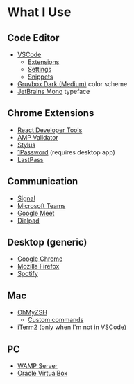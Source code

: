 # What I Use

## Code Editor
- [VSCode](https://code.visualstudio.com/)
  - [Extensions](vscode/extensions.json)
  - [Settings](vscode/settings.json)
  - [Snippets](vscode/snippets)
- [Gruvbox Dark (Medium)](https://marketplace.visualstudio.com/items?itemName=jdinhlife.gruvbox) color scheme
- [JetBrains Mono](https://www.jetbrains.com/lp/mono/) typeface


## Chrome Extensions
- [React Developer Tools](https://chrome.google.com/webstore/detail/react-developer-tools/fmkadmapgofadopljbjfkapdkoienihi)
- [AMP Validator](https://chrome.google.com/webstore/detail/amp-validator/nmoffdblmcmgeicmolmhobpoocbbmknc)
- [Stylus](https://chrome.google.com/webstore/detail/stylus/clngdbkpkpeebahjckkjfobafhncgmne)
- [1Password](https://chrome.google.com/webstore/detail/1password-extension-deskt/aomjjhallfgjeglblehebfpbcfeobpgk) (requires desktop app)
- [LastPass](https://www.lastpass.com/)

## Communication
- [Signal](https://signal.org)
- [Microsoft Teams](https://www.microsoft.com/en-us/microsoft-365/microsoft-teams/)
- [Google Meet](https://meet.google.com)
- [Dialpad](https://www.dialpad.com/)

## Desktop (generic)
- [Google Chrome](https://www.google.com/chrome)
- [Mozilla Firefox](https://www.mozilla.org/firefox/)
- [Spotify](https://www.spotify.com/)

## Mac
- [OhMyZSH](https://ohmyz.sh/)
  - [Custom commands](cli/.zshrc)
- [iTerm2](https://www.iterm2.com/) (only when I'm not in VSCode)

## PC
- [WAMP Server](https://www.wampserver.com/)
- [Oracle VirtualBox](https://www.virtualbox.org/)
